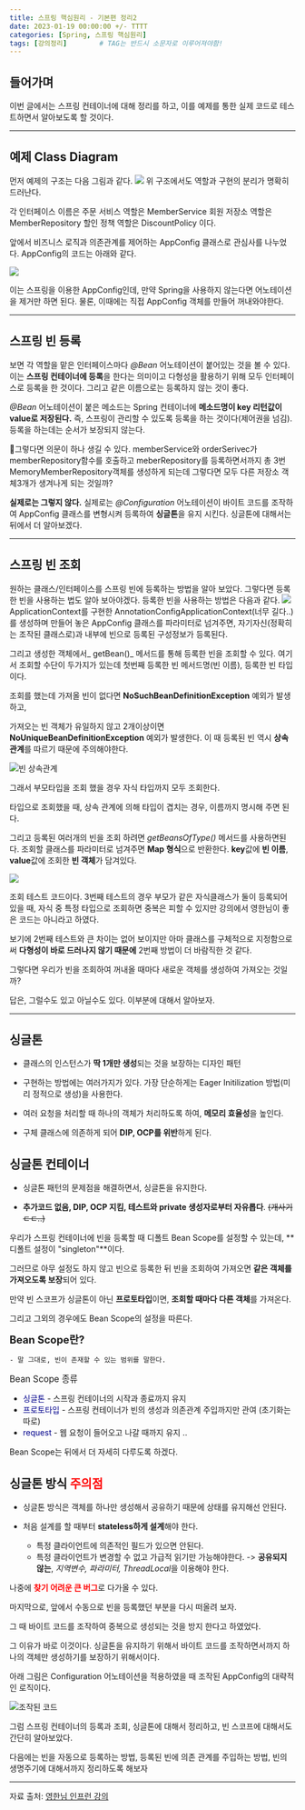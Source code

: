 ```yaml
---
title: 스프링 핵심원리 - 기본편 정리2
date: 2023-01-19 00:00:00 +/- TTTT
categories: [Spring, 스프링 핵심원리]
tags: [강의정리]		# TAG는 반드시 소문자로 이루어져야함!
---
```


## 들어가며
이번 글에서는 스프링 컨테이너에 대해 정리를 하고, 이를 예제를 통한 실제 코드로 테스트하면서 알아보도록 할 것이다.

----

## 예제 Class Diagram
먼저 예제의 구조는 다음 그림과 같다.
![](https://velog.velcdn.com/images/jws1228/post/77270b6d-965f-4072-8c2a-07b4bbb30818/image.png)
위 구조에서도 역할과 구현의 분리가 명확히 드러난다. 

각 인터페이스 이름은
주문 서비스 역할은 MemberService
회원 저장소 역할은 MemberRepository
할인 정책 역할은 DiscountPolicy 이다.

앞에서 비즈니스 로직과 의존관계를 제어하는 AppConfig 클래스로 관심사를 나누었다. AppConfig의 코드는 아래와 같다.

![](https://velog.velcdn.com/images/jws1228/post/6007af0f-741a-4be3-be12-96130f957f63/image.png)

이는 스프링을 이용한 AppConfig인데, 만약 Spring을 사용하지 않는다면 어노테이션을 제거만 하면 된다. 물론, 이때에는 직접 AppConfig 객체를 만들어 꺼내와야한다.

----

## 스프링 빈 등록
보면 각 역할을 맡은 인터페이스마다 *@Bean* 어노테이션이 붙어있는 것을 볼 수 있다. 이는 **스프링 컨테이너에 등록**을 한다는 의미이고 다형성을 활용하기 위해 모두 인터페이스로 등록을 한 것이다. 그리고 같은 이름으로는 등록하지 않는 것이 좋다.

*@Bean* 어노테이션이 붙은 메소드는 Spring 컨테이너에 **메소드명이 key 리턴값이 value로 저장된다.** 즉, 스프링이 관리할 수 있도록 등록을 하는 것이다(제어권을 넘김). 등록을 하는데는 순서가 보장되지 않는다.

🤔그렇다면 의문이 하나 생길 수 있다.
memberService와 orderSerivec가 memberRepository함수를 호출하고 meberRepository를 등록하면서까지 총 3번MemoryMemberRepository객체를 생성하게 되는데 그렇다면 모두 다른 저장소 객체3개가 생겨나게 되는 것일까? 

**실제로는 그렇지 않다.** 실제로는 *@Configuration* 어노테이션이 바이트 코드를 조작하여 AppConfig 클래스를 변형시켜 등록하여 **싱글톤**을 유지 시킨다. 싱글톤에 대해서는 뒤에서 더 알아보겠다.

----

## 스프링 빈 조회

원하는 클래스/인터페이스를 스프링 빈에 등록하는 방법을 알아 보았다. 그렇다면 등록한 빈을 사용하는 법도 알아 보아야겠다.
등록한 빈을 사용하는 방법은 다음과 같다.
![](https://velog.velcdn.com/images/jws1228/post/ea34ecc1-fa64-417a-ac54-7ebb1b9a12cf/image.png)
ApplicationContext를 구현한 AnnotationConfigApplicationContext(너무 길다..)를 생성하며 만들어 놓은 AppConfig 클래스를 파라미터로 넘겨주면, 자기자신(정확히는 조작된 클래스로)과 내부에 빈으로 등록된 구성정보가 등록된다. 

그리고 생성한 객체에서_ getBean()_ 메서드를 통해 등록한 빈을 조회할 수 있다. 여기서 조회할 수단이 두가지가 있는데 첫번째 등록한 빈 메서드명(빈 이름), 등록한 빈 타입이다.

조회를 했는데 가져올 빈이 없다면 **NoSuchBeanDefinitionException** 예외가 발생하고,

가져오는 빈 객체가 유일하지 않고 2개이상이면 
**NoUniqueBeanDefinitionException** 예외가 발생한다.
이 때 등록된 빈 역시 **상속 관계**를 따르기 때문에 주의해야한다.

![빈 상속관계](https://velog.velcdn.com/images/jws1228/post/1011f788-abe1-4411-898e-ebc23135bde6/image.png)

그래서 부모타입을 조회 했을 경우 자식 타입까지 모두 조회한다. 

타입으로 조회했을 때, 상속 관계에 의해 타입이 겹치는 경우, 이름까지 명시해 주면 된다.

그리고 등록된 여러개의 빈을 조회 하려면 
*getBeansOfType()* 메서드를 사용하면된다. 조회할 클래스를 파라미터로 넘겨주면 **Map 형식**으로 반환한다. 
**key**값에 **빈 이름**, **value**값에 조회한 **빈 객체**가 담겨있다.

![](https://velog.velcdn.com/images/jws1228/post/e588439c-bca1-46b6-a519-b837f929dea5/image.png)

조회 테스트 코드이다. 3번째 테스트의 경우 부모가 같은 자식클래스가 둘이 등록되어 있을 때, 자식 중 특정 타입으로 조회하면 중복은 피할 수 있지만 강의에서 영한님이 좋은 코드는 아니라고 하였다. 

보기에 2번째 테스트와 큰 차이는 없어 보이지만 아마 클래스를 구체적으로 지정함으로써 **다형성이 바로 드러나지 않기 때문에** 2번째 방법이 더 바람직한 것 같다.


그렇다면 우리가 빈을 조회하여 꺼내올 때마다 새로운 객체를 생성하여 가져오는 것일까? 

답은, 그럴수도 있고 아닐수도 있다. 이부분에 대해서 알아보자.

-----

## 싱글톤

* 클래스의 인스턴스가 **딱 1개만 생성**되는 것을 보장하는 디자인 패턴

* 구현하는 방법에는 여러가지가 있다. 가장 단순하게는 Eager Initilization 방법(미리 정적으로 생성)을 사용한다.

* 여러 요청을 처리할 때 하나의 객체가 처리하도록 하여, **메모리 효율성**을 높인다.

* 구체 클래스에 의존하게 되어 **DIP, OCP를 위반**하게 된다.

## 싱글톤 컨테이너
* 싱글톤 패턴의 문제점을 해결하면서, 싱글톤을 유지한다.

* **추가코드 없음, DIP, OCP 지킴, 테스트와 private 생성자로부터 자유롭다**. ~~(개사기 ㄷㄷ..)~~

우리가 스프링 컨테이너에 빈을 등록할 때 디폴트 Bean Scope를 설정할 수 있는데, **디폴트 설정이 "singleton"**이다. 

그러므로 아무 설정도 하지 않고 빈으로 등록한 뒤 빈을 조회하여 가져오면 **같은 객체를 가져오도록 보장**되어 있다.

만약 빈 스코프가 싱글톤이 아닌 **프로토타입**이면, **조회할 때마다 다른 객체**를 가져온다.

그리고 그외의 경우에도 Bean Scope의 설정을 따른다.

<span style="font-size:130%"> **Bean Scope란?**</span>

 	- 말 그대로, 빈이 존재할 수 있는 범위를 말한다.
 
 
<span style="font-size:110%">Bean Scope 종류
  * <span style="color:darkblue">싱글톤</span> - 스프링 컨테이너의 시작과 종료까지 유지
  * <span style="color:darkblue">프로토타입</span> - 스프링 컨테이너가 빈의 생성과 의존관계 주입까지만 관여 (초기화는 따로)
  * <span style="color:darkblue">request</span> - 웹 요청이 들어오고 나갈 때까지 유지
  ..
</span>

Bean Scope는 뒤에서 더 자세히 다루도록 하겠다.



## 싱글톤 방식 <span style="color:red">주의점</span>
* 싱글톤 방식은 객체를 하나만 생성해서 공유하기 때문에 상태를 유지해선 안된다.

* 처음 설계를 할 때부터 **stateless하게 설계**해야 한다.
    * 특정 클라이언트에 의존적인 필드가 있으면 안된다.
    * 특정 클라이언트가 변경할 수 없고 가급적 읽기만 가능해야한다.
	-> **공유되지 않는**, *지역변수, 파라미터, ThreadLocal*을 이용해야 한다.

나중에 <span style="color:red">**찾기 어려운 큰 버그**</span>로 다가올 수 있다.

마지막으로, 앞에서 수동으로 빈을 등록했던 부분을 다시 떠올려 보자.

그 때 바이트 코드를 조작하여 중복으로 생성되는 것을 방지 한다고 하였었다. 

그 이유가 바로 이것이다. 싱글톤을 유지하기 위해서 바이트 코드를 조작하면서까지 하나의 객체만 생성하기를 보장하기 위해서이다.

아래 그림은 Configuration 어노테이션을 적용하였을 때 조작된 AppConfig의 대략적인 로직이다.

![조작된 코드](https://velog.velcdn.com/images/jws1228/post/87d1fc8f-f4b4-4fc6-aa76-ee13c5db653b/image.png)

그럼 스프링 컨테이너의 등록과 조회, 싱글톤에 대해서 정리하고, 빈 스코프에 대해서도 간단히 알아보았다.

다음에는 빈을 자동으로 등록하는 방법, 등록된 빈에 의존 관계를 주입하는 방법, 빈의 생명주기에 대해서까지 정리하도록 해보자

-----

자료 출처: [영한님 인프런 강의](https://www.inflearn.com/course/%EC%8A%A4%ED%94%84%EB%A7%81-%ED%95%B5%EC%8B%AC-%EC%9B%90%EB%A6%AC-%EA%B8%B0%EB%B3%B8%ED%8E%B8)